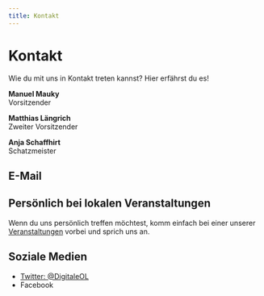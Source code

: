 ```yaml
---
title: Kontakt
---
```


# Kontakt

Wie du mit uns in Kontakt treten kannst? Hier erfährst du es!


**Manuel Mauky**  
Vorsitzender


**Matthias Längrich**  
Zweiter Vorsitzender


**Anja Schaffhirt**  
Schatzmeister



## E-Mail

<obfuscate email="vorstand@digitale-oberlausitz.eu"/>


## Persönlich bei lokalen Veranstaltungen

Wenn du uns persönlich treffen möchtest, komm einfach bei einer unserer [Veranstaltungen](/veranstaltungen) vorbei und sprich uns an.


## Soziale Medien

- [Twitter: @DigitaleOL](https://twitter.com/DigitaleOL)
- Facebook